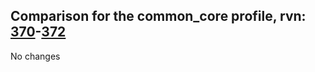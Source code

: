 ## Comparison for the common_core profile, rvn: [370](https://github.com/PRO100KatYT/FortniteProfileRevisions/tree/main/profiles/common_core/370%20common_core.json)-[372](https://github.com/PRO100KatYT/FortniteProfileRevisions/tree/main/profiles/common_core/372%20common_core.json)

No changes
